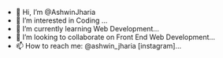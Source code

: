 - 👋 Hi, I’m @AshwinJharia
- 👀 I’m interested in Coding ...
- 🌱 I’m currently learning Web Development...
- 💞️ I’m looking to collaborate on Front End Web Development...
- 📫 How to reach me: @ashwin_jharia [instagram]...

<!---
AshwinJharia/AshwinJharia is a ✨ special ✨ repository because its `README.md` (this file) appears on your GitHub profile.
You can click the Preview link to take a look at your changes.
--->
